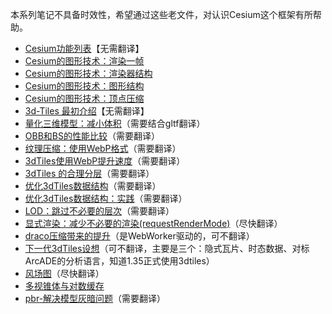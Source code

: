 本系列笔记不具备时效性，希望通过这些老文件，对认识Cesium这个框架有所帮助。



- [Cesium功能列表](https://github.com/CesiumGS/cesium/wiki/CesiumJS-Features-Checklist)【无需翻译】
- [Cesium的图形技术：渲染一帧](https://cesium.com/blog/2015/05/14/graphics-tech-in-cesium/)
- [Cesium的图形技术：渲染器结构](https://cesium.com/blog/2015/05/15/graphics-tech-in-cesium-architecture/)
- [Cesium的图形技术：图形结构](https://cesium.com/blog/2015/05/26/graphics-tech-in-cesium-stack/)
- [Cesium的图形技术：顶点压缩](https://cesium.com/blog/2015/05/18/vertex-compression/)
- [3d-Tiles 最初介绍](https://cesium.com/blog/2015/08/10/introducing-3d-tiles/)【无需翻译】
- [量化三维模型：减小体积](https://cesium.com/blog/2016/08/08/cesium-web3d-quantized-attributes/)（需要结合gltf翻译）
- [OBB和BS的性能比较](https://cesium.com/blog/2015/06/24/oriented-bounding-boxes/)（需要翻译）
- [纹理压缩：使用WebP格式](https://cesium.com/blog/2017/02/06/texture-compression/)（需要翻译）
- [3dTiles使用WebP提升速度](https://cesium.com/blog/2019/02/12/faster-3d-tiles-streaming-webp/)（需要翻译）
- [3dTiles 的合理分层](https://cesium.com/blog/2017/02/17/hierarchical-culling-with-children-bounding-volumes/)（需要翻译）
- [优化3dTiles数据结构](https://cesium.com/blog/2017/03/30/spatial-subdivision/)（需要翻译）
- [优化3dTiles数据结构：实践](https://cesium.com/blog/2017/04/04/spatial-subdivision-in-practice/)（需要翻译）
- [LOD：跳过不必要的层次](https://cesium.com/blog/2017/05/05/skipping-levels-of-detail/)（需要翻译）
- [显式渲染：减少不必要的渲染(requestRenderMode)](https://cesium.com/blog/2018/01/24/cesium-scene-rendering-performance/)（尽快翻译）
- [draco压缩带来的提升](https://cesium.com/blog/2018/04/09/draco-compression/)（是WebWorker驱动的，可不翻译）
- [下一代3dTiles设想](https://cesium.com/blog/2017/07/12/the-next-generation-of-3d-tiles/)（可不翻译，主要是三个：隐式瓦片、时态数据、对标ArcADE的分析语言，知道1.35正式使用3dtiles）
- [风场图](https://cesium.com/blog/2019/04/29/gpu-powered-wind/)（尽快翻译）
- [多视锥体与对数缓存](https://cesium.com/blog/2018/05/24/logarithmic-depth/)
- [pbr-解决模型灰暗问题](https://cesium.com/blog/2017/08/08/physically-based-rendering-in-cesium/)（需要翻译）

